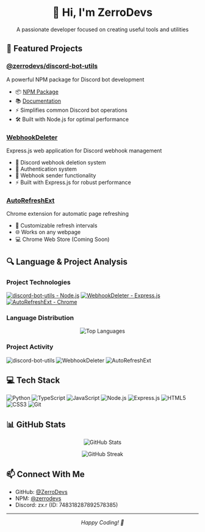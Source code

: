<div align="center">
	<h1>👋 Hi, I'm ZerroDevs</h1>
	<p>A passionate developer focused on creating useful tools and utilities</p>
</div>

## 🚀 Featured Projects

### [@zerrodevs/discord-bot-utils](https://github.com/ZerroDevs/discord-bot-utils)
A powerful NPM package for Discord bot development
- 📦 [NPM Package](https://www.npmjs.com/package/@zerrodevs/discord-bot-utils)
- 📚 [Documentation](https://zerrodevs.github.io/discord-bot-utils/)
- ⚡ Simplifies common Discord bot operations
- 🛠️ Built with Node.js for optimal performance

### [WebhookDeleter](https://github.com/ZerroDevs/WebhookDeleter)
Express.js web application for Discord webhook management
- 🔧 Discord webhook deletion system
- 🔐 Authentication system
- 📨 Webhook sender functionality
- ⚡ Built with Express.js for robust performance

### [AutoRefreshExt](https://github.com/ZerroDevs/AutoRefreshExt)
Chrome extension for automatic page refreshing
- 🔄 Customizable refresh intervals
- 🌐 Works on any webpage
- 💻 Chrome Web Store (Coming Soon)

## 🔍 Language & Project Analysis

### Project Technologies
[![discord-bot-utils - Node.js](https://img.shields.io/badge/discord--bot--utils-Node.js-green?style=for-the-badge&logo=npm)](https://www.npmjs.com/package/@zerrodevs/discord-bot-utils)
[![WebhookDeleter - Express.js](https://img.shields.io/badge/WebhookDeleter-Express.js-black?style=for-the-badge&logo=express)](https://github.com/ZerroDevs/WebhookDeleter)
[![AutoRefreshExt - Chrome](https://img.shields.io/badge/AutoRefreshExt-Chrome-blue?style=for-the-badge&logo=google-chrome)](https://github.com/ZerroDevs/AutoRefreshExt)

### Language Distribution
<p align="center">
	<img src="https://github-readme-stats.vercel.app/api/top-langs/?username=ZerroDevs&layout=compact&theme=dark" alt="Top Languages" />
</p>

### Project Activity
![discord-bot-utils](https://img.shields.io/github/last-commit/ZerroDevs/discord-bot-utils?style=flat-square&label=discord-bot-utils%20updated)
![WebhookDeleter](https://img.shields.io/github/last-commit/ZerroDevs/WebhookDeleter?style=flat-square&label=WebhookDeleter%20updated)
![AutoRefreshExt](https://img.shields.io/github/last-commit/ZerroDevs/AutoRefreshExt?style=flat-square&label=AutoRefreshExt%20updated)

## 💻 Tech Stack

![Python](https://img.shields.io/badge/-Python-3776AB?style=flat-square&logo=python&logoColor=white)
![TypeScript](https://img.shields.io/badge/-TypeScript-3178C6?style=flat-square&logo=typescript&logoColor=white)
![JavaScript](https://img.shields.io/badge/-JavaScript-F7DF1E?style=flat-square&logo=javascript&logoColor=black)
![Node.js](https://img.shields.io/badge/-Node.js-339933?style=flat-square&logo=node.js&logoColor=white)
![Express.js](https://img.shields.io/badge/-Express.js-000000?style=flat-square&logo=express&logoColor=white)
![HTML5](https://img.shields.io/badge/-HTML5-E34F26?style=flat-square&logo=html5&logoColor=white)
![CSS3](https://img.shields.io/badge/-CSS3-1572B6?style=flat-square&logo=css3&logoColor=white)
![Git](https://img.shields.io/badge/-Git-F05032?style=flat-square&logo=git&logoColor=white)

## 📊 GitHub Stats

<p align="center">
	<img src="https://github-readme-stats.vercel.app/api?username=ZerroDevs&show_icons=true&theme=dark" alt="GitHub Stats" />
</p>

<p align="center">
	<img src="https://github-readme-streak-stats.herokuapp.com/?user=ZerroDevs&theme=dark" alt="GitHub Streak" />
</p>

## 📫 Connect With Me
- GitHub: [@ZerroDevs](https://github.com/ZerroDevs)
- NPM: [@zerrodevs](https://www.npmjs.com/~zerrodevs)
- Discord: zx.r (ID: 748318287892578385)

---
<div align="center">
	<i>Happy Coding! 🚀</i>
</div>
